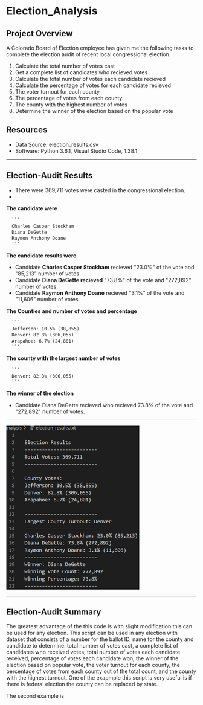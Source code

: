# Election_Analysis

## Project Overview

A Colorado Board of Election employee has given me the following tasks to complete the election audit of recent local congressional election.

  1. Calculate the total number of votes cast
  2. Get a complete list of candidates who recieved votes
  3. Calculate the total number of votes each candidate recieved 
  3. Calculate the percentage of votes for each candidate recieved
  4. The voter turnout for each county 
  5. The percentage of votes from each county 
  6. The county with the highest number of votes
  7. Determine the winner of the election based on the popular vote

## Resources
- Data Source: election_results.csv
- Software: Python 3.6.1, Visual Studio Code, 1.38.1

---------------------------------------------------------------------------------------------------------------------------------------------------------------------------

## Election-Audit Results

- There were 369,711 votes were casted in the congressional election.
-
**The candidate were**

      ```
      Charles Casper Stockham
      Diana DeGette
      Raymon Anthony Doane
      ```
    
**The candidate results were**

- Candidate **Charles Casper Stockham** recieved "23.0%" of the vote and "85,213" number of votes
- Candidate **Diana DeGette recieved** "73.8%" of the vote and "272,892" number of votes
- Candidate **Raymon Anthony Doane** recieved "3.1%" of the vote and "11,606" number of votes

**The Counties and number of votes and percentage**

      ```
      Jefferson: 10.5% (38,855) 
      Denver: 82.8% (306,055) 
      Arapahoe: 6.7% (24,801) 
      ```
    
**The county with the largest number of votes**
    
      ```
      Denver: 82.8% (306,055)  
      ```
    
**The winner of the election**
- Candidate Diana DeGette recieved who recieved 73.8% of the vote and "272,892" number of votes.

---------------------------------------------------------------------------------------------------------------------------------------------------------------------------
![Electionresult](https://github.com/11nithin/Election_Analysis/blob/main/Resources/Election_result.PNG)

---------------------------------------------------------------------------------------------------------------------------------------------------------------------------
## Election-Audit Summary

 The greatest advantage of the this code is with slight modification this can be used for any election. This script can be used in any election with dataset that consists of a number for the ballot ID, name for the county and candidate  to determine: total number of votes cast, a complete list of candidates who received votes, total number of votes each candidate received, percentage of votes each candidate won, the winner of the election based on popular vote, the voter turnout for each county, the percentage of votes from each county out of the total count, and the county with the highest turnout.
   One of the exapmple this script is very useful is if there is federal election the county can be replaced by state.
   
   The second example is
